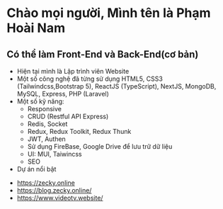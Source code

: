 # Chào mọi người, Mình tên là Phạm Hoài Nam
## Có thể làm Front-End và Back-End(cơ bản)
* Hiện tại mình là Lập trình viên Website
* Một số công nghệ đã từng sử dụng HTML5, CSS3 (Tailwindcss,Bootstrap 5), ReactJS (TypeScript), NextJS, MongoDB, MySQL, Express, PHP (Laravel)
* Một số kỹ năng:
   * Responsive
   * CRUD (Restful API Express)
   * Redis, Socket
   * Redux, Redux Toolkit, Redux Thunk
   * JWT, Authen
   * Sử dụng FireBase, Google Drive để lưu trữ dữ liệu
   * UI: MUI, Taiwincss
   * SEO
* Dự án nổi bật
- https://zecky.online
- https://blog.zecky.online/
- https://www.videotv.website/
